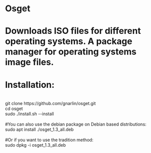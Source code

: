 # Osget <br>
# Downloads ISO files for different operating systems. A package manager for operating systems image files. <br>
# Installation: <br>
<br>
git clone https://github.com/gnarlin/osget.git <br>
cd osget <br>
sudo ./install.sh --install <br>
<br>
#You can also use the debian package on Debian based distributions: <br>
sudo apt install ./osget_1.3_all.deb <br>
<br>
#Or if you want to use the tradition method: <br>
sudo dpkg -i osget_1.3_all.deb <br>
